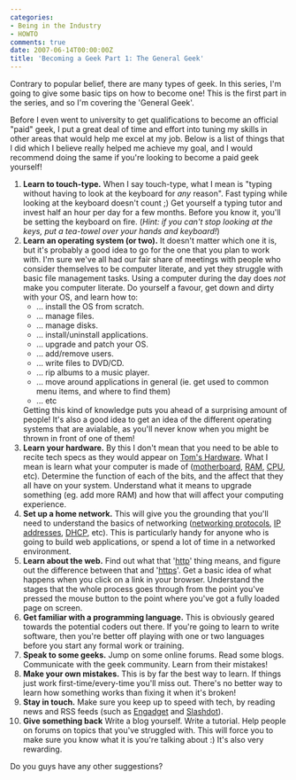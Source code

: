 ```yaml
---
categories:
- Being in the Industry
- HOWTO
comments: true
date: 2007-06-14T00:00:00Z
title: 'Becoming a Geek Part 1: The General Geek'
---
```


Contrary to popular belief, there are many types of geek. In this series, I'm going to give some basic tips on how to become one!  This is the first part in the series, and so I'm covering the 'General Geek'.

Before I even went to university to get qualifications to become an official "paid" geek, I put a great deal of time and effort into tuning my skills in other areas that would help me excel at my job. Below is a list of things that I did which I believe really helped me achieve my goal, and I would recommend doing the same if you're looking to become a paid geek yourself!

<!--more-->
<ol><li><strong>Learn to touch-type.</strong> When I say touch-type, what I mean is "typing without having to look at the keyboard for <em>any</em> reason". Fast typing while looking at the keyboard doesn't count ;) Get yourself a typing tutor and invest half an hour per day for a few months. Before you know it, you'll be setting the keyboard on fire. (<em>Hint: if you can't stop looking at the keys, put a tea-towel over your hands and keyboard!</em>)</li><li><strong>Learn an operating system (or two).</strong> It doesn't matter which one it is, but it's probably a good idea to go for the one that you plan to work with. I'm sure we've all had our fair share of meetings with people who consider themselves to be computer literate, and yet they struggle with basic file management tasks. Using a computer during the day does <em>not</em> make you computer literate. Do yourself a favour, get down and dirty with your OS, and learn how to:<ul><li>... install the OS from scratch.</li><li>... manage files.</li><li>... manage disks.</li><li>... install/uninstall applications.</li><li>... upgrade and patch your OS.</li><li>... add/remove users.</li><li>... write files to DVD/CD.</li><li>... rip albums to a music player.</li><li>... move around applications in general (ie. get used to common menu items, and where to find them)</li><li>... etc</li></ul>Getting this kind of knowledge puts you ahead of a surprising amount of people! It's also a good idea to get an idea of the different operating systems that are avialable, as you'll never know when you might be thrown in front of one of them!</li><li><strong>Learn your hardware.</strong> By this I don't mean that you need to be able to recite tech specs as they would appear on <a href="http://www.tomshardware.com/" title="Tom's Hardware">Tom's Hardware</a>. What I mean is learn what your computer is made of (<a href="http://en.wikipedia.org/wiki/Motherboard" title="Motherboard">motherboard</a>, <a href="http://en.wikipedia.org/wiki/Random_access_memory" title="Random Access Memory">RAM</a>, <a href="http://en.wikipedia.org/wiki/Central_processing_unit" title="Central Processing Unit">CPU</a>, etc). Determine the function of each of the bits, and the affect that they all have on your system. Understand what it means to upgrade something (eg. add more RAM) and how that will affect your computing experience.</li><li><strong>Set up a home network.</strong> This will give you the grounding that you'll need to understand the basics of networking (<a href="http://en.wikipedia.org/wiki/List_of_network_protocols" title="List of Networking Protocols">networking protocols</a>, <a href="http://en.wikipedia.org/wiki/List_of_network_protocols" title="IP Address">IP addresses</a>, <a href="http://en.wikipedia.org/wiki/Dynamic_Host_Configuration_Protocol" title="Dynamic Host Configuration Protocol">DHCP</a>, etc). This is particularly handy for anyone who is going to build web applications, or spend a lot of time in a networked environment.</li><li><strong>Learn about the web.</strong> Find out what that '<a href="http://en.wikipedia.org/wiki/HTTP" title="HTTP">http</a>' thing means, and figure out the difference between that and '<a href="http://en.wikipedia.org/wiki/HTTPS" title="HTTPS">https</a>'. Get a basic idea of what happens when you click on a link in your browser. Understand the stages that the whole process goes through from the point you've pressed the mouse button to the point where you've got a fully loaded page on screen.</li><li><strong>Get familiar with a programming language.</strong> This is obviously geared towards the potential coders out there. If you're going to learn to write software, then you're better off playing with one or two languages before you start any formal work or training.</li><li><strong>Speak to some geeks.</strong> Jump on some online forums. Read some blogs. Communicate with the geek community. Learn from their mistakes!</li><li><strong>Make your own mistakes.</strong> This is by far the best way to learn. If things just work first-time/every-time you'll miss out. There's no better way to learn how something works than fixing it when it's broken!</li><li><strong>Stay in touch.</strong> Make sure you keep up to speed with tech, by reading news and RSS feeds (such as <a href="http://www.engadget.com/" title="Engadget">Engadget</a> and <a href="http://www.slashdot.org/" title="/.">Slashdot</a>).</li><li><strong>Give something back</strong> Write a blog yourself. Write a tutorial. Help people on forums on topics that you've struggled with. This will force you to make sure you know what it is you're talking about :) It's also very rewarding.</li></ol>

Do you guys have any other suggestions?
